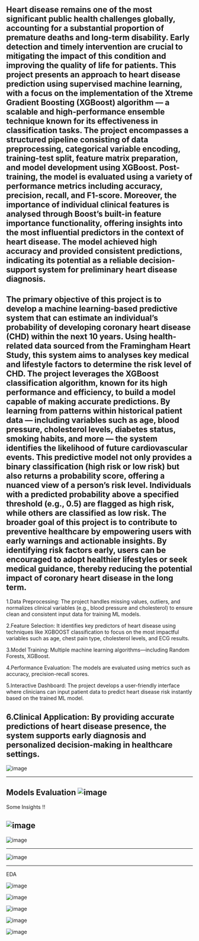 Heart disease remains one of the most significant public health challenges globally, accounting for a substantial proportion of premature deaths and long-term disability. Early detection and timely intervention are crucial to mitigating the impact of this condition and improving the quality of life for patients.
This project presents an approach to heart disease prediction using supervised machine learning, with a focus on the implementation of the Xtreme Gradient Boosting (XGBoost) algorithm — a scalable and high-performance ensemble technique known for its effectiveness in classification tasks.
The project encompasses a structured pipeline consisting of data preprocessing, categorical variable encoding, training-test split, feature matrix preparation, and model development using XGBoost. Post-training, the model is evaluated using a variety of performance metrics including accuracy, precision, recall, and F1-score. Moreover, the importance of individual clinical features is analysed through Boost’s built-in feature importance functionality, offering insights into the most influential predictors in the context of heart disease.
The model achieved high accuracy and provided consistent predictions, indicating its potential as a reliable decision-support system for preliminary heart disease diagnosis.
------------------------------------------------------------------------------------------------------------------------
The primary objective of this project is to develop a machine learning-based predictive system that can estimate an individual’s probability of developing coronary heart disease (CHD) within the next 10 years. Using health-related data sourced from the Framingham Heart Study, this system aims to analyses key medical and lifestyle factors to determine the risk level of CHD.
The project leverages the XGBoost classification algorithm, known for its high performance and efficiency, to build a model capable of making accurate predictions. By learning from patterns within historical patient data — including variables such as age, blood pressure, cholesterol levels, diabetes status, smoking habits, and more — the system identifies the likelihood of future cardiovascular events.
This predictive model not only provides a binary classification (high risk or low risk) but also returns a probability score, offering a nuanced view of a person’s risk level. Individuals with a predicted probability above a specified threshold (e.g., 0.5) are flagged as high risk, while others are classified as low risk.
The broader goal of this project is to contribute to preventive healthcare by empowering users with early warnings and actionable insights. By identifying risk factors early, users can be encouraged to adopt healthier lifestyles or seek medical guidance, thereby reducing the potential impact of coronary heart disease in the long term.
------------------------------------------------------------------------------------------------------------------------------------
1.Data Preprocessing: The project handles missing values, outliers, and normalizes clinical variables (e.g., blood pressure and cholesterol) to ensure clean and consistent input data for training ML models.

2.Feature Selection: It identifies key predictors of heart disease using techniques like XGBOOST classification to focus on the most impactful variables such as age, chest pain type, cholesterol levels, and ECG results.

3.Model Training: Multiple machine learning algorithms—including Random Forests, XGBoost.

4.Performance Evaluation: The models are evaluated using metrics such as accuracy, precision-recall scores.

5.Interactive Dashboard: The project develops a user-friendly interface where clinicians can input patient data to predict heart disease risk instantly based on the trained ML model.

6.Clinical Application: By providing accurate predictions of heart disease presence, the system supports early diagnosis and personalized decision-making in healthcare settings.
------------------------------------------------------------------------------------------------------------------------------------------------------------
![image](https://github.com/user-attachments/assets/3a89fb4c-9d9c-497d-9e2e-02a2ddacf1f0)

------------------------------------------------------------------------------
Models Evaluation
![image](https://github.com/user-attachments/assets/8571d9a3-a2d0-495a-bbbc-35b9c57b6cc8)
----------------------------------------------------------------------------

Some Insights !!

![image](https://github.com/user-attachments/assets/72a1c0c7-0718-4484-a287-a89e69f4611c)
------------

![image](https://github.com/user-attachments/assets/191e56be-a76f-45ab-b3af-6c22c97faf20)

------------------------------------------------
![image](https://github.com/user-attachments/assets/3c2e27d4-7fb8-4b0f-b3c0-cef5ca4863bd)

------------------------------------------------------------

EDA

![image](https://github.com/user-attachments/assets/9dffecb7-0214-4e6b-92ed-25a984c1999b)


![image](https://github.com/user-attachments/assets/386e1e2b-781e-4dc2-bcfa-2ff4e456e303)


![image](https://github.com/user-attachments/assets/a37e7df0-78ba-4d51-9b64-0a54960eb84a)


![image](https://github.com/user-attachments/assets/7767a399-fe4d-4370-97fa-20781be3bf3a)


![image](https://github.com/user-attachments/assets/23003e7a-1ca4-4523-b0b5-17ae71d2c100)



